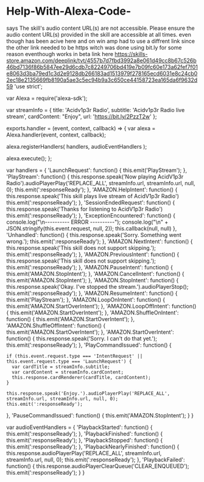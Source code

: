 # Help-With-Alexa-Code-
says The skill's audio content URL(s) are not accessible. Please ensure the audio content URL(s) provided in the skill are accessible at all times. even though has been acive here and on win amp had to use a diffrent link since the other link needed to be https witch was done using bit.ly
for some reason eventhough works in beta link here
https://skills-store.amazon.com/deeplink/tvt/4557b7d7fbd3992a8e061d49cc8b67c526b46bd7136f86b5847ee29d6cdb7c82249706bd419e7b09fc60e173a62fef7f01e8063d3ba79ed1c3d2e9128db266183ad1513979f278165ecd6031e8c24cb02ec18e2135669fb8190a5ae3c5ec94b9a3c650ce44158723ea165da6f9632d59
'use strict';

var Alexa = require('alexa-sdk');

var streamInfo = {
  title: 'Acidv1p3r Radio',
  subtitle: 'Acidv1p3r Radio live stream',
  cardContent: "Enjoy",
  url: 'https://bit.ly/2PzzT2w'
};

exports.handler = (event, context, callback) => {
  var alexa = Alexa.handler(event, context, callback);

  alexa.registerHandlers(
    handlers,
    audioEventHandlers
  );

  alexa.execute();
};

var handlers = {
  'LaunchRequest': function() {
    this.emit('PlayStream');
  },
  'PlayStream': function() {
    this.response.speak('Now playing AcidV1p3r Radio').audioPlayerPlay('REPLACE_ALL', streamInfo.url, streamInfo.url, null, 0);
    this.emit(':responseReady');
  },
  'AMAZON.HelpIntent': function() {
    this.response.speak('This skill plays live stream of AcidV1p3r Radio')
    this.emit(':responseReady');
  },
  'SessionEndedRequest': function() {
    this.response.speak('Thanks for listening to AcidV1p3r Radio')
    this.emit(':responseReady');
  },
  'ExceptionEncountered': function() {
    console.log("\n---------- ERROR ----------");
    console.log("\n" + JSON.stringify(this.event.request, null, 2));
    this.callback(null, null)
  },
  'Unhandled': function() {
    this.response.speak('Sorry. Something went wrong.');
    this.emit(':responseReady');
  },
  'AMAZON.NextIntent': function() {
    this.response.speak('This skill does not support skipping.');
    this.emit(':responseReady');
  },
  'AMAZON.PreviousIntent': function() {
    this.response.speak('This skill does not support skipping.');
    this.emit(':responseReady');
  },
  'AMAZON.PauseIntent': function() {
    this.emit('AMAZON.StopIntent');
  },
  'AMAZON.CancelIntent': function() {
    this.emit('AMAZON.StopIntent');
  },
  'AMAZON.StopIntent': function() {
    this.response.speak('Okay. I\'ve stopped the stream.').audioPlayerStop();
    this.emit(':responseReady');
  },
  'AMAZON.ResumeIntent': function() {
    this.emit('PlayStream');
  },
  'AMAZON.LoopOnIntent': function() {
    this.emit('AMAZON.StartOverIntent');
  },
  'AMAZON.LoopOffIntent': function() {
    this.emit('AMAZON.StartOverIntent');
  },
  'AMAZON.ShuffleOnIntent': function() {
    this.emit('AMAZON.StartOverIntent');
  },
  'AMAZON.ShuffleOffIntent': function() {
    this.emit('AMAZON.StartOverIntent');
  },
  'AMAZON.StartOverIntent': function() {
    this.response.speak('Sorry. I can\'t do that yet.');
    this.emit(':responseReady');
  },
  'PlayCommandIssued': function() {

    if (this.event.request.type === 'IntentRequest' || this.event.request.type === 'LaunchRequest') {
      var cardTitle = streamInfo.subtitle;
      var cardContent = streamInfo.cardContent;
      this.response.cardRenderer(cardTitle, cardContent);
    }

    this.response.speak('Enjoy.').audioPlayerPlay('REPLACE_ALL', streamInfo.url, streamInfo.url, null, 0);
    this.emit(':responseReady');
  },
  'PauseCommandIssued': function() {
    this.emit('AMAZON.StopIntent');
  }
}

var audioEventHandlers = {
  'PlaybackStarted': function() {
    this.emit(':responseReady');
  },
  'PlaybackFinished': function() {
    this.emit(':responseReady');
  },
  'PlaybackStopped': function() {
    this.emit(':responseReady');
  },
  'PlaybackNearlyFinished': function() {
    this.response.audioPlayerPlay('REPLACE_ALL', streamInfo.url, streamInfo.url, null, 0);
    this.emit(':responseReady');
  },
  'PlaybackFailed': function() {
    this.response.audioPlayerClearQueue('CLEAR_ENQUEUED');
    this.emit(':responseReady');
  }
}
